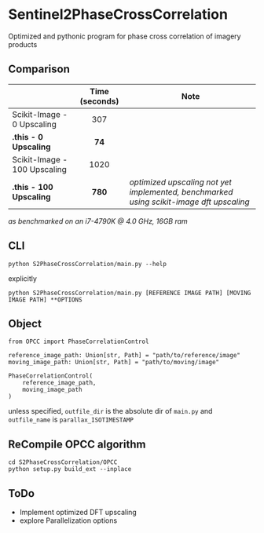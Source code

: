 # Sentinel2PhaseCrossCorrelation

Optimized and pythonic program for phase cross correlation of imagery products

## Comparison

|                             | Time (seconds) | Note |
|-----------------------------|:--------------:|------|
| Scikit-Image - 0 Upscaling |      307      |      |
| **.this - 0 Upscaling**        |       **74**       |      |
| Scikit-Image - 100 Upscaling |      1020      |      |
|     **.this - 100 Upscaling**    |       **780**      | *optimized upscaling not yet implemented, benchmarked using scikit-image dft upscaling* |

*as benchmarked on an i7-4790K @ 4.0 GHz, 16GB ram*

## CLI

    python S2PhaseCrossCorrelation/main.py --help

 explicitly

    python S2PhaseCrossCorrelation/main.py [REFERENCE IMAGE PATH] [MOVING IMAGE PATH] **OPTIONS

## Object

    from OPCC import PhaseCorrelationControl
    
    reference_image_path: Union[str, Path] = "path/to/reference/image"
    moving_image_path: Union[str, Path] = "path/to/moving/image"
    
    PhaseCorrelationControl(
        reference_image_path,
        moving_image_path
    )

unless specified, `outfile_dir` is the absolute dir of `main.py` and `outfile_name` is `parallax_ISOTIMESTAMP`

## ReCompile OPCC algorithm

    cd S2PhaseCrossCorrelation/OPCC
    python setup.py build_ext --inplace

## ToDo

- Implement optimized DFT upscaling
- explore Parallelization options
